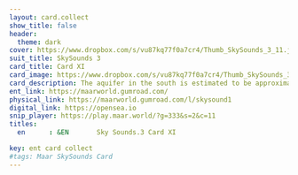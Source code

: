 ```yaml
---
layout: card.collect
show_title: false
header:
  theme: dark
cover: https://www.dropbox.com/s/vu87kq77f0a7cr4/Thumb_SkySounds_3_11.jpg?raw=1
suit_title: SkySounds 3
card_title: Card XI
card_image: https://www.dropbox.com/s/vu87kq77f0a7cr4/Thumb_SkySounds_3_11.jpg?raw=1
card_description: The aquifer in the south is estimated to be approximately 34,000 km¹¹. This underground water source is crucial for the survival of many species and ecosystems in the region. Aquifers provide a reliable source of water for irrigation, drinking, and industrial use. They also play a key role in maintaining the structural integrity of the land, by preventing soil erosion and maintaining water tables. The preservation of aquifers is essential for the long-term sustainability of the planet, as it ensures the availability of clean water for future generations. The study and management of aquifers is a complex and multidisciplinary task that requires a deep understanding of hydrogeology, geology, and environmental science. The importance of protecting and preserving these vital resources cannot be overstated.
ent_link: https://maarworld.gumroad.com/
physical_link: https://maarworld.gumroad.com/l/skysound1
digital_link: https://opensea.io
snip_player: https://play.maar.world/?g=333&s=2&c=11
titles:
  en      : &EN       Sky Sounds.3 Card XI

key: ent card collect
#tags: Maar SkySounds Card
---
```

